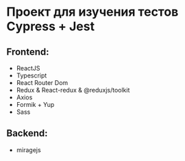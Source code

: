 # Проект для изучения тестов Cypress + Jest

## Frontend:

- ReactJS
- Typescript
- React Router Dom
- Redux & React-redux & @reduxjs/toolkit
- Axios
- Formik + Yup
- Sass

## Backend:

- miragejs

